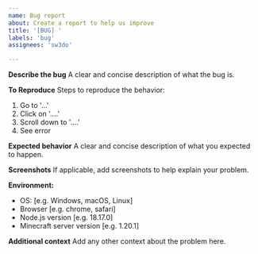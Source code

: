 ```yaml
---
name: Bug report
about: Create a report to help us improve
title: '[BUG] '
labels: 'bug'
assignees: 'sw3do'

---
```


**Describe the bug**
A clear and concise description of what the bug is.

**To Reproduce**
Steps to reproduce the behavior:
1. Go to '...'
2. Click on '....'
3. Scroll down to '....'
4. See error

**Expected behavior**
A clear and concise description of what you expected to happen.

**Screenshots**
If applicable, add screenshots to help explain your problem.

**Environment:**
 - OS: [e.g. Windows, macOS, Linux]
 - Browser [e.g. chrome, safari]
 - Node.js version [e.g. 18.17.0]
 - Minecraft server version [e.g. 1.20.1]

**Additional context**
Add any other context about the problem here.
